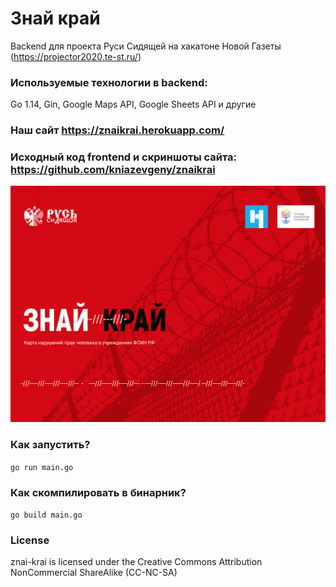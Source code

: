 # Знай край
Backend для проекта Руси Сидящей на хакатоне Новой Газеты (https://projector2020.te-st.ru/)

### Используемые технологии в backend:
Go 1.14, Gin, Google Maps API, Google Sheets API и другие

### Наш сайт https://znaikrai.herokuapp.com/
### Исходный код frontend и скриншоты сайта: https://github.com/kniazevgeny/znaikrai

![](https://github.com/semyon-dev/znai-krai/blob/master/img.png) 

### Как запустить?
`go run main.go`

### Как скомпилировать в бинарник?
`go build main.go`

### License
znai-krai is licensed under the Creative Commons Attribution NonCommercial ShareAlike (CC-NC-SA)
